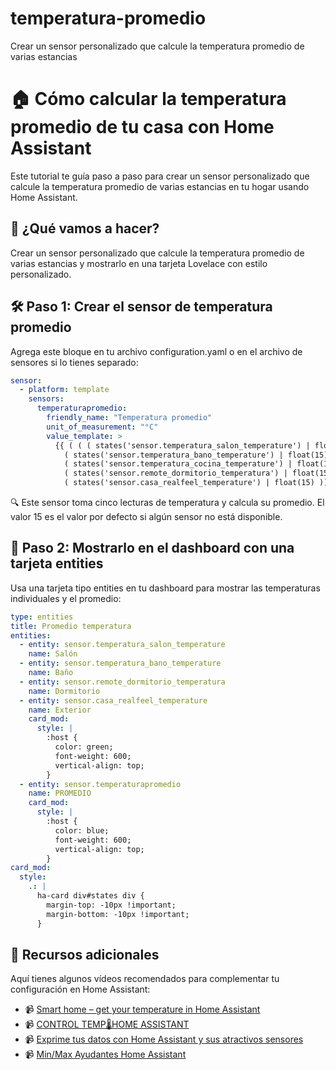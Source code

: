 # temperatura-promedio
Crear un sensor personalizado que calcule la temperatura promedio de varias estancias

# 🏠 Cómo calcular la temperatura promedio de tu casa con Home Assistant

Este tutorial te guía paso a paso para crear un sensor personalizado que calcule la temperatura promedio de varias estancias en tu hogar usando Home Assistant.

## 🧠 ¿Qué vamos a hacer?

Crear un sensor personalizado que calcule la temperatura promedio de varias estancias y mostrarlo en una tarjeta Lovelace con estilo personalizado.

## 🛠️ Paso 1: Crear el sensor de temperatura promedio

Agrega este bloque en tu archivo configuration.yaml o en el archivo de sensores si lo tienes separado:

```yaml
sensor:
  - platform: template
    sensors:
      temperaturapromedio:
        friendly_name: "Temperatura promedio"
        unit_of_measurement: "°C"
        value_template: >
          {{ ( ( ( states('sensor.temperatura_salon_temperature') | float(15) ) + 
            ( states('sensor.temperatura_bano_temperature') | float(15) )  + 
            ( states('sensor.temperatura_cocina_temperature') | float(15) ) + 
            ( states('sensor.remote_dormitorio_temperatura') | float(15) ) + 
            ( states('sensor.casa_realfeel_temperature') | float(15) )) / 5 ) | float(0) | round(1) }}
```

🔍 Este sensor toma cinco lecturas de temperatura y calcula su promedio. El valor 15 es el valor por defecto si algún sensor no está disponible.

## 🎨 Paso 2: Mostrarlo en el dashboard con una tarjeta entities

Usa una tarjeta tipo entities en tu dashboard para mostrar las temperaturas individuales y el promedio:

```yaml
type: entities
title: Promedio temperatura
entities:
  - entity: sensor.temperatura_salon_temperature
    name: Salón
  - entity: sensor.temperatura_bano_temperature
    name: Baño
  - entity: sensor.remote_dormitorio_temperatura
    name: Dormitorio
  - entity: sensor.casa_realfeel_temperature
    name: Exterior
    card_mod:
      style: |
        :host {
          color: green;
          font-weight: 600;
          vertical-align: top;
        }
  - entity: sensor.temperaturapromedio
    name: PROMEDIO
    card_mod:
      style: |
        :host {
          color: blue;
          font-weight: 600;
          vertical-align: top;
        }
card_mod:
  style:
    .: |
      ha-card div#states div {
        margin-top: -10px !important;
        margin-bottom: -10px !important;
      }
```

## 🎥 Recursos adicionales

Aquí tienes algunos vídeos recomendados para complementar tu configuración en Home Assistant:

- 📹 [Smart home – get your temperature in Home Assistant](https://www.youtube.com/watch?v=UTokVY74fv0)
- 📹 [CONTROL TEMP🌡️HOME ASSISTANT](https://www.youtube.com/watch?v=7EFlfvvFphk)
- 📹 [Exprime tus datos con Home Assistant y sus atractivos sensores](https://www.youtube.com/watch?v=iNut3g4v-Q0)
- 📹 [Min/Max Ayudantes Home Assistant](https://www.youtube.com/watch?v=B8tMbjUZFyk)
